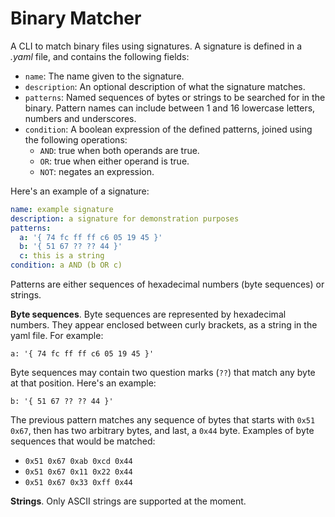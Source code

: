 # Binary Matcher

A CLI to match binary files using signatures.
A signature is defined in a _.yaml_ file, and contains the following fields:

- `name`: The name given to the signature.
- `description`: An optional description of what the signature matches.
- `patterns`: Named sequences of bytes or strings to be searched for in the binary.
  Pattern names can include between 1 and 16 lowercase letters, numbers and underscores.
- `condition`: A boolean expression of the defined patterns, joined using the following operations:
  - `AND`: true when both operands are true.
  - `OR`: true when either operand is true.
  - `NOT`: negates an expression.

Here's an example of a signature:

```yaml
name: example signature
description: a signature for demonstration purposes
patterns:
  a: '{ 74 fc ff ff c6 05 19 45 }'
  b: '{ 51 67 ?? ?? 44 }'
  c: this is a string
condition: a AND (b OR c)
```

Patterns are either sequences of hexadecimal numbers (byte sequences) or strings.

**Byte sequences**.
Byte sequences are represented by hexadecimal numbers.
They appear enclosed between curly brackets, as a string in the yaml file.
For example:

```
a: '{ 74 fc ff ff c6 05 19 45 }'
```

Byte sequences may contain two question marks (`??`) that match any byte at that position.
Here's an example:

```
b: '{ 51 67 ?? ?? 44 }'
```

The previous pattern matches any sequence of bytes that starts with `0x51 0x67`, then has two arbitrary bytes, and last, a `0x44` byte.
Examples of byte sequences that would be matched:

- `0x51 0x67 0xab 0xcd 0x44`
- `0x51 0x67 0x11 0x22 0x44`
- `0x51 0x67 0x33 0xff 0x44`

**Strings**.
Only ASCII strings are supported at the moment.
